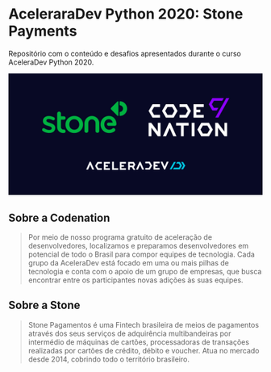 # AceleraraDev Python 2020: Stone Payments

Repositório com o conteúdo e desafios apresentados durante o curso AceleraDev Python 2020.

![Banner](/assets/banner.jpg)

## Sobre a Codenation
>Por meio de nosso programa gratuito de aceleração de desenvolvedores, localizamos e preparamos desenvolvedores em potencial de todo o Brasil para compor equipes de tecnologia. Cada grupo da AceleraDev está focado em uma ou mais pilhas de tecnologia e conta com o apoio de um grupo de empresas, que busca encontrar entre os participantes novas adições às suas equipes.

## Sobre a Stone
>Stone Pagamentos é uma Fintech brasileira de meios de pagamentos através dos seus serviços de adquirência multibandeiras por intermédio de máquinas de cartões, processadoras de transações realizadas por cartões de crédito, débito e voucher. Atua no mercado desde 2014, cobrindo todo o território brasileiro.